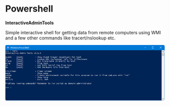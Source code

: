 # Powershell

**InteractiveAdminTools**

Simple interactive shell for getting data from remote computers using WMI and a few other commands like tracert/nslookup etc.

![InteractiveAdminTools](InteractiveAdminTools.png)




